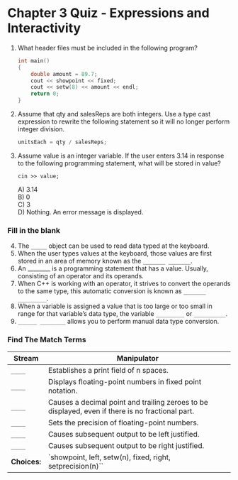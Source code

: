 # Chapter 3 Quiz - Expressions and Interactivity

1. What header files must be included in the following program?
    ```c++
    int main()
    {
        double amount = 89.7;
        cout << showpoint << fixed;
        cout << setw(8) << amount << endl;
        return 0;
    }
    ```
2. Assume that qty and salesReps are both integers. Use a type cast expression to rewrite the following statement so it will no longer perform integer division.<br>
    ```c++
    unitsEach = qty / salesReps;
    ```

3. Assume value is an integer variable. If the user enters 3.14 in response to the following programming statement, what will be stored in value?<br>
    ```c+
    cin >> value;
    ```
    A) 3.14<br>
    B) 0<br>
    C) 3<br>
    D) Nothing. An error message is displayed.<br>

### Fill in the blank
4. The `_____` object can be used to read data typed at the keyboard.
5. When the user types values at the keyboard, those values are first stored in an area of memory known as the `_______ _______`.
6. An ________ is a programming statement that has a value. Usually, consisting of an operator and its operands.
7. When C++ is working with an operator, it strives to convert the operands to the same type, this automatic conversion is known as `_______ _________`.
8. When a variable is assigned a value that is too large or too small in range for that variable’s data type, the variable `_________` or `__________`.
9. `______ ________` allows you to perform manual data type conversion.

### Find The Match Terms
| Stream | Manipulator |
| --- | --- |
| `____` | Establishes a print field of n spaces. |
| `____` | Displays floating-point numbers in fixed point notation. |
| `____` | Causes a decimal point and trailing zeroes to be displayed, even if there is no fractional part. |
| `____` | Sets the precision of floating-point numbers. |
| `____` | Causes subsequent output to be left justified. |
| `____` | Causes subsequent output to be right justified. |
| __Choices:__ |  `showpoint, left, setw(n), fixed, right, setprecision(n)`` |

<!--
# Chapter 3 Quiz - Answers
1. iomanip
2. unitsEach = static_cast<double>(qty) / static_cast<double>(salesReps);
3. C
4. cin
5. keyboard buffer
6. expression
7. type coercion
8. overflows, underflows
9. Type casting
10. setw(n), fixed, showpoint, setprecision(n), left, right
-->
